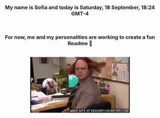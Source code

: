 


<div align="center">
<h3 >My name is Sofia and today is Saturday, 18 September, 18:24 GMT-4</h3><br>
<h3 >For now, me and my personalities are working to create a fun Readme 👋
</h3><br>
<img src='img/dwight.gif' alt='working...'/>
</div>
